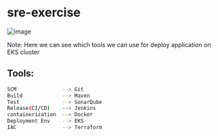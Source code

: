 # sre-exercise

![image](https://github.com/raviu2500/sre-exercise/assets/131270930/16992a2b-ee7f-4244-a825-825da3355660)

Note: Here we can see which tools we can use for deploy application on EKS cluster 

## Tools:
```bash
SCM               --> Git
Build             --> Maven
Test              --> SonarQube
Release(CI/CD)    --> Jenkins
containerization  --> Docker
Deployment Env    --> EKS
IAC               --> Terraform
```
